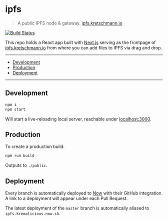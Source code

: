 # ipfs

> A public IPFS node & gateway.
> [ipfs.kretschmann.io](https://ipfs.kretschmann.io)

[![Build Status](https://flat.badgen.net/travis/kremalicious/ipfs?icon=travis)](https://travis-ci.com/kremalicious/ipfs)

This repo holds a React app built with [Next.js](https://nextjs.org) serving as the frontpage of [ipfs.kretschmann.io](https://ipfs.kretschmann.io) from where you can add files to IPFS via drag and drop.

---

- [Development](#development)
- [Production](#production)
- [Deployment](#deployment)

---

## Development

```bash
npm i
npm start
```

Will start a live-reloading local server, reachable under [localhost:3000](http://localhost:3000).

## Production

To create a production build:

```bash
npm run build
```

Outputs to `./public`.

## Deployment

Every branch is automatically deployed to [Now](https://zeit.co/now) with their GitHub integration. A link to a deployment will appear under each Pull Request.

The latest deployment of the `master` branch is automatically aliased to `ipfs.kremalicious.now.sh`.
